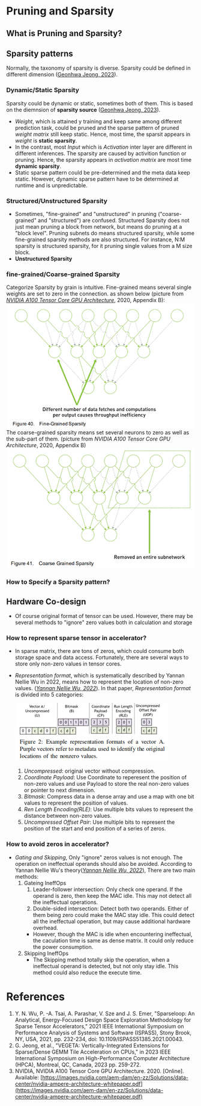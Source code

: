 # Pruning and Sparsity
## What is Pruning and Sparsity?

## Sparsity patterns

Normally, the taxonomy of sparsity is diverse. Sparsity could be defined in different dimension ([Geonhwa Jeong, 2023](https://arxiv.org/abs/2302.08687)).

### Dynamic/Static Sparsity
Sparsity could be dynamic or static, sometimes both of them. This is based on the diemnsion of **sparsity source** ([Geonhwa Jeong, 2023](https://arxiv.org/abs/2302.08687)). 
- *Weight*, which is attained y training and keep same among different prediction task, could be pruned and the sparse pattern of pruned *weight matrix* still keep static. Hence, most time, the sparsit appears in *weight* is **static sparsity**.
- In the contrast, most *Input* which is *Activation* inter layer are different in different inferences. The sparsity are caused by activition function or pruning. Hence, the sparsity appears in *activation matrix* are most time **dynamic sparsity**.
- Static sparse pattern could be pre-determined and the meta data keep static. However, dynamic sparse pattern have to be determined at runtime and is unpredictable. 

### Structured/Unstructured Sparsity
- Sometimes, "fine-grained" and "unstructured" in pruning ("coarse-grained" and "structured") are confused. Structured Sparsity does not just mean pruning a block from network, but means do pruning at a "block level". Pruning subnets do means structured sparsity, while some fine-grained sparsity methods are also structured. For instance, N:M sparsity is structured sparsity, for it pruning single values from a M size block.
- **Unstructured Sparsity** 



### fine-grained/Coarse-grained Sparsity
Categorize Sparsity by grain is intuitive. Fine-grained means several single weights are set to zero in the connection. as shown below (picture from [*NVIDIA A100 Tensor Core GPU Architecture*](https://images.nvidia.com/aem-dam/en-zz/Solutions/data-center/nvidia-ampere-architecture-whitepaper.pdf), 2020, Appendix B):
![fine-grained](./figures/fine-grained.png)
The coarse-grained sparsity means set several neurons to zero as well as the sub-part of them. (picture from *NVIDIA A100 Tensor Core GPU Architecture*, 2020, Appendix B)
![corse-grained](./figures/coarse-grained.png)

### How to Specify a Sparsity pattern?


## Hardware Co-design
* Of course original format of tensor can be used. However, there may be several methods to "ignore" zero values both in calculation and storage
### How to represent sparse tensor in accelerator?
- In sparse matrix, there are tons of zeros, which could consume both storage space and data access. Fortunately, there are several ways to store only non-zero values in tensor cores.
- *Representation format*, which is systematically described by Yannan Nellie Wu in 2022, means how to represent the location of non-zero values. ([*Yannan Nellie Wu, 2022*](https://sparseloop.mit.edu/documents/2022-micro-sparseloop.pdf)). In that paper, *Representation format* is divided into 5 categories:

    ![representation format](./figures/represantation_format.png)

    1. *Uncompressed*: original vector without compression.
    2. *Coordinate Payload*: Use Coordinate to reperesent the position of non-zero values and use Payload to store the real non-zero values or pointer to next dimension.
    3. *Bitmask*: Compress data in a dense array and use a map with one bit values to represent the position of values.
    4. *Ren Length Encoding(RLE)*: Use multiple bits values to represent the distance between non-zero values.
    5. *Uncompressed Offset Pair*: Use multiple bits to represent the position of the start and end position of a series of zeros.

### How to avoid zeros in accelerator?
- *Gating and Skipping*, Only "ignore" zeros values is not enough. The operation on ineffectual operands should also be avoided. According to Yannan Nellie Wu's theory([*Yannan Nellie Wu, 2022*](https://sparseloop.mit.edu/documents/2022-micro-sparseloop.pdf)), There are two main methods:
    1. Gateing IneffOps
        1. Leader-follower intersection: Only check one operand. If the operand is zero, then keep the MAC idle. This may not detect all the ineffectual operations.
        2. Double-sided intersection: Detect both two operands. Either of them being zero could make the MAC stay idle. This could detect all the ineffectual operation, but may cause additional hardware overhead.
        - However, though the MAC is idle when encountering ineffectual, the caculation time is same as dense matrix. It could only reduce the power consumption.
    2. Skipping IneffOps 
        - The Skipping method totally skip the operation, when a ineffectual operand is detected, but not only stay idle. This method could also reduce the execute time.




# References
1. Y. N. Wu, P. -A. Tsai, A. Parashar, V. Sze and J. S. Emer, "Sparseloop: An Analytical, Energy-Focused Design Space Exploration Methodology for Sparse Tensor Accelerators," 2021 IEEE International Symposium on Performance Analysis of Systems and Software (ISPASS), Stony Brook, NY, USA, 2021, pp. 232-234, doi: 10.1109/ISPASS51385.2021.00043.
2. G. Jeong, et al., "VEGETA: Vertically-Integrated Extensions for Sparse/Dense GEMM Tile Acceleration on CPUs," in 2023 IEEE International Symposium on High-Performance Computer Architecture (HPCA), Montreal, QC, Canada, 2023 pp. 259-272.
3. NVIDIA, NVIDIA A100 Tensor Core GPU Architecture. 2020. [Online].
Available: [https://images.nvidia.com/aem-dam/en-zz/Solutions/data-center/nvidia-ampere-architecture-whitepaper.pdf](https://images.nvidia.com/aem-dam/en-zz/Solutions/data-center/nvidia-ampere-architecture-whitepaper.pdf)